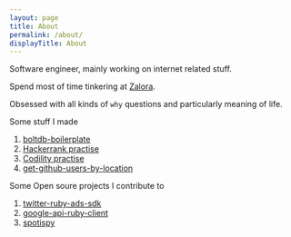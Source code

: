 ```yaml
---
layout: page
title: About
permalink: /about/
displayTitle: About 
---
```


Software engineer, mainly working on internet related stuff.

Spend most of time tinkering at [Zalora](https://www.zalora.sg/about/).

Obsessed with all kinds of `why` questions and particularly meaning of life.

Some stuff I made

1. [boltdb-boilerplate](https://github.com/bobintornado/boltdb-boilerplate)
2. [Hackerrank practise](https://github.com/bobintornado/hackerrank)
3. [Codility practise](https://github.com/bobintornado/Codility)
4. [get-github-users-by-location](https://github.com/bobintornado/get-github-users-by-location)

Some Open soure projects I contribute to

1. [twitter-ruby-ads-sdk](https://github.com/twitterdev/twitter-ruby-ads-sdk)
2. [google-api-ruby-client](https://github.com/google/google-api-ruby-client)
3. [spotispy](https://github.com/bobintornado/spotispy)

